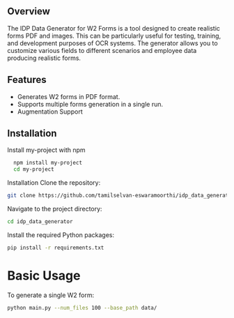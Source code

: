 ## Overview
The IDP Data Generator for W2 Forms is a tool designed to create realistic  forms PDF and images. This can be particularly useful for testing, training, and development purposes of OCR systems. The generator allows you to customize various fields to different scenarios and employee data producing realistic forms.
## Features

- Generates W2 forms in PDF format.
- Supports multiple forms generation in a single run.
- Augmentation Support
## Installation

Install my-project with npm

```bash
  npm install my-project
  cd my-project
```

Installation
Clone the repository:

```bash
git clone https://github.com/tamilselvan-eswaramoorthi/idp_data_generator.git
```

Navigate to the project directory:

```bash
cd idp_data_generator
```

Install the required Python packages:

```bash
pip install -r requirements.txt
```

# Basic Usage

To generate a single W2 form:

```bash
python main.py --num_files 100 --base_path data/
``` 
